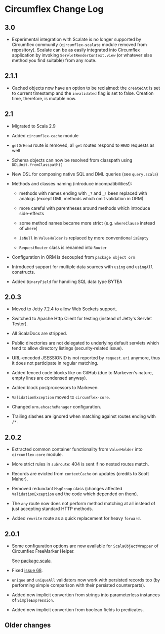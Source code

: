 # Circumflex Change Log

## 3.0

* Experimental integration with Scalate is no longer supported by Circumflex community
  (`circumflex-scalate` module removed from repository). Scalate can be as easily
  integrated into Circumflex application by invoking `ServletRenderContext.view`
  (or whatever else method you find suitable) from any route.

## 2.1.1

* Cached objects now have an option to be reclaimed: the `createdAt` is set to
  current timestamp and the `invalidated` flag is set to false. Creation time,
  therefore, is mutable now.

## 2.1

* Migrated to Scala 2.9

* Added `circumflex-cache` module

* `getOrHead` route is removed, all `get` routes respond to `HEAD` requests as well

* Schema objects can now be resolved from classpath using `DDLUnit.fromClasspath()`

* New DSL for composing native SQL and DML queries (see `query.scala`)

* Methods and classes naming (introduce incompatibilities!):

  * methods with names ending with `_?` and `_!` been replaced with analogs
    (except DML methods which omit validation in ORM)

  * more careful with parentheses around methods which introduce side-effects

  * some method names became more strict (e.g. `whereClause` instead of `where`)

  * `isNull` in `ValueHolder` is replaced by more conventional `isEmpty`

  * `RequestRouter` class is renamed into `Router`

* Configuration in ORM is decoupled from `package object orm`

* Introduced support for multiple data sources with `using` and `usingAll`
  constructs.

* Added `BinaryField` for handling SQL data type BYTEA

## 2.0.3

* Moved to Jetty 7.2.4 to allow Web Sockets support.

* Switched to Apache Http Client for testing (instead of Jetty's Servlet Tester).

* All ScalaDocs are stripped.

* Public directories are not delegated to underlying default servlets which
  tend to allow directory listings (security-related issue).

* URL-encoded JSESSIONID is not reported by `request.uri` anymore, thus it does not
  participate in regular matching.

* Added fenced code blocks like on GitHub (due to Markeven's nature, empty lines are
  condensed anyway).

* Added block postprocessors to Markeven.

* `ValidationException` moved to `circumflex-core`.

* Changed `orm.ehcacheManager` configuration.

* Trailing slashes are ignored when matching against routes ending with `/*`.

## 2.0.2

* Extracted common container functionality from `ValueHolder` into `circumflex-core`
  module.

* More strict rules in `subroute`: 404 is sent if no nested routes match.

* Records are evicted from `contextCache` on updates (credits to Scott Maher).

* Removed redundant `MsgGroup` class (changes affected `ValidationException` and
  the code which depended on them).

* The `any` route now does not perform method matching at all instead of just accepting
  standard HTTP methods.

* Added `rewrite` route as a quick replacement for heavy `forward`.

## 2.0.1

* Some configuration options are now available for `ScalaObjectWrapper` of
  Circumflex FreeMarker Helper.

  See [package.scala](http://circumflex.ru/api/2.0.1/circumflex-ftl/package.scala).

* Fixed [issue 68](https://github.com/inca/circumflex/issues#issue/68).

* `unique` and `uniqueAll` validators now work with persisted records too
  (by performing simple comparison with their persisted counterparts).

* Added new implicit convertion from strings into parameterless instances of
  `SimpleExpression`.

* Added new implicit convertion from boolean fields to predicates.

## Older changes

